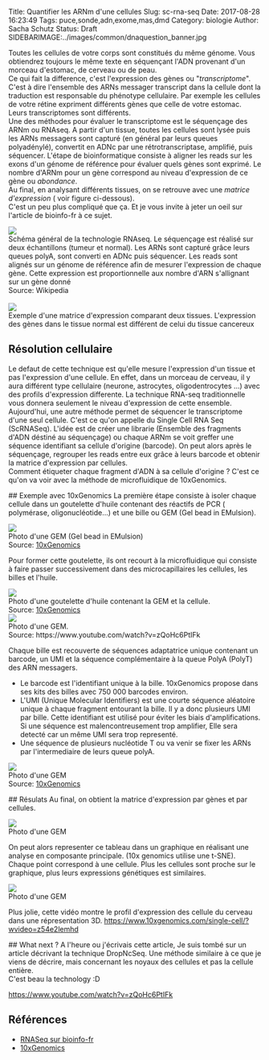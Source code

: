 Title: Quantifier les ARNm d'une cellules
Slug: sc-rna-seq
Date: 2017-08-28 16:23:49
Tags: puce,sonde,adn,exome,mas,dmd
Category: biologie
Author: Sacha Schutz
Status: Draft
SIDEBARIMAGE:../images/common/dnaquestion_banner.jpg

Toutes les cellules de votre corps sont constitués du même génome. Vous obtiendrez toujours le même texte en séquençant l'ADN provenant d'un morceau d'estomac, de cerveau ou de peau.  
Ce qui fait la difference, c'est l'expression des gènes ou "*transcriptome*". C'est à dire l'ensemble des ARNs messager transcript dans la cellule dont la traduction est responsable du phénotype cellulaire. Par exemple les cellules de votre rétine expriment différents gènes que celle de votre estomac. Leurs transcriptomes sont différents.  
Une des méthodes pour évaluer le transcriptome est le séquençage des ARNm ou RNAseq. A partir d'un tissue, toutes les cellules sont lysée puis les ARNs messagers sont capturé (en général par leurs queues polyadénylé), convertit  en ADNc par une rétrotranscriptase, amplifié, puis séquencer. L'étape de bioinformatique consiste à aligner les reads sur les exons d'un génome de référence pour évaluer quels gènes sont exprimé. Le nombre d'ARNm pour un gène correspond au niveau d'expression de ce gène ou *abondance*.    
Au final, en analysant différents tissues, on se retrouve avec une *matrice d'expression* ( voir figure ci-dessous).   
C'est un peu plus compliqué que ça. Et je vous invite à jeter un oeil sur l'article de bioinfo-fr à ce sujet.    

<div class="figure">
    <img src="../images/post27/rnaseq-overview.png" /> 
    <div class="legend">Schéma général de la technologie RNAseq. Le séquençage est réalisé sur deux échantillons (tumeur et normal). Les ARNs sont capturé grâce leurs queues polyA, sont converti en ADNc puis séquencer. Les reads sont alignés sur un génome de référence afin de mesurer l'expression de chaque gène. Cette expression est proportionnelle aux nombre d'ARN s'allignant sur un gène donné </br>Source: Wikipedia</div>
</div>

</br>
   
<div class="figure">
    <img src="../images/post27/expression-matrix.png" /> 
    <div class="legend">Exemple d'une matrice d'expression comparant deux tissues. L'expression des gènes dans le tissue normal est différent de celui du tissue cancereux</div>
</div>


## Résolution cellulaire

Le defaut de cette technique est qu'elle mesure l'expression d'un tissue et pas l'expression d'une cellule. En effet, dans un morceau de cerveau, il y aura différent type cellulaire (neurone, astrocytes, oligodentrocytes ...) avec des profils d'expression differente. La technique RNA-seq traditionnelle vous donnera seulement le niveau d'expression de cette ensemble.   
Aujourd'hui, une autre méthode permet de séquencer le transcriptome d'une seul cellule. C'est ce qu'on appelle du Single Cell RNA Seq (ScRNASeq). 
L'idée est de créer une librarie (Ensemble des fragments d'ADN déstiné au séquençage) ou chaque ARNm se voit greffer une séquence identifiant sa cellule d'origine (barcode). On peut alors après le séquençage, regrouper les reads entre eux grâce à leurs barcode et obtenir la matrice d'expression par cellules.   
Comment étiqueter chaque fragment d'ADN à sa cellule d'origine ? C'est ce qu'on va voir avec la méthode de microfluidique de 10xGenomics.

## Exemple avec 10xGenomics
La première étape consiste à isoler chaque cellule dans un goutelette d'huile contenant des réactifs de PCR ( polymérase, oligonucléotide...) et une bille ou GEM (Gel bead in EMulsion).

<div class="figure">
    <img src="../images/post27/GEM.png" /> 
    <div class="legend">Photo d'une GEM (Gel bead in EMulsion) </br> Source: <a href="https://www.10xgenomics.com/single-cell/">10xGenomics</a>
    </div>
</div>

Pour former cette goutelette, ils ont recourt à la microfluidique qui consiste à faire passer successivement dans des microcapillaires les cellules, les billes et l'huile. 

<div class="figure">
    <img src="../images/post27/gem-formation.gif" /> 
    <div class="legend">Photo d'une goutelette d'huile contenant la GEM et la cellule.</br> Source: <a href="https://www.10xgenomics.com/single-cell/">10xGenomics</a> </div>
</div>

<div class="figure">
    <img src="../images/post27/gem-formation2.gif" /> 
    <div class="legend">Photo d'une GEM. </br> Source: https://www.youtube.com/watch?v=zQoHc6PtIFk </div>
</div>


Chaque bille est recouverte de séquences adaptatrice unique contenant un barcode, un UMI et la séquence complémentaire à la queue PolyA (PolyT) des ARN messagers.    
- Le barcode est l'identifiant unique à la bille. 10xGenomics propose dans ses kits des billes avec 750 000 barcodes environ.       
- L'UMI (Unique Molecular Identifiers) est une courte séquence aléatoire unique  à chaque fragment entourant la bille. Il y a donc plusieurs UMI par bille. Cette identifiant est utilisé pour éviter les biais d'amplifications. Si une séquence est malencontreusement trop amplifier, Elle sera detecté car un même UMI sera trop representé.
- Une séquence de plusieurs nucléotide T ou va venir se fixer les ARNs par l'intermediaire de leurs queue polyA.

<div class="figure">
    <img src="../images/post27/gem-zoom.png" /> 
    <div class="legend">Photo d'une GEM </br> Source: <a href="https://www.10xgenomics.com/single-cell/">10xGenomics</a> </div>
</div>


## Résulats 
Au final, on obtient la matrice d'expression par gènes et par cellules.

<div class="figure">
    <img src="../images/post27/expression-matrix-cell.png" /> 
    <div class="legend">Photo d'une GEM </div>
</div>

On peut alors representer ce tableau dans un graphique en réalisant une analyse en composante principale. (10x genomics utilise une t-SNE). 
Chaque point correspond à une cellule. Plus les cellules sont proche sur le graphique, plus leurs expressions génétiques est similaires. 


<div class="figure">
    <img src="../images/post27/blood_example.png" /> 
    <div class="legend">Photo d'une GEM </div>
</div>

Plus jolie, cette vidéo montre le profil d'expression des cellule du cerveau dans une répresentation 3D. https://www.10xgenomics.com/single-cell/?wvideo=z54e2lemhd


## What next ? 
A l'heure ou j'écrivais cette article, Je suis tombé sur un article décrivant la technique DropNcSeq. Une méthode similaire à ce que je viens de décrire, mais concernant les noyaux des cellules et pas la cellule entière.    
C'est beau la technology :D 


https://www.youtube.com/watch?v=zQoHc6PtIFk

## Références
* [RNASeq sur bioinfo-fr](https://bioinfo-fr.net/lanalyse-de-donnees-rna-seq-mode-demploi)
* [10xGenomics](https://www.10xgenomics.com/single-cell/)

